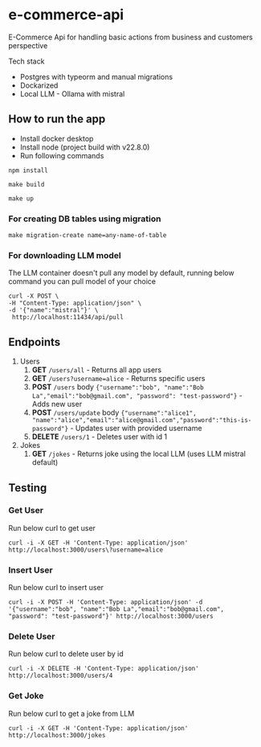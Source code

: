 # e-commerce-api
E-Commerce Api for handling basic actions from business and customers perspective

Tech stack

- Postgres with typeorm and manual migrations
- Dockarized
- Local LLM - Ollama with mistral


## How to run the app
- Install docker desktop
- Install node (project build with v22.8.0)
- Run following commands

```
npm install

make build

make up
```

### For creating DB tables using migration
```
make migration-create name=any-name-of-table
```

### For downloading LLM model
The LLM container doesn't pull any model by default, running below command you can pull model of your choice
```
curl -X POST \
-H "Content-Type: application/json" \
-d '{"name":"mistral"}' \
 http://localhost:11434/api/pull
```

## Endpoints
1. Users
   1. **GET** `/users/all` - Returns all app users
   2. **GET** `/users?username=alice` - Returns specific users
   3. **POST** `/users` body `{"username":"bob", "name":"Bob La","email":"bob@gmail.com", "password": "test-password"}` - Adds new user
   4. **POST** `/users/update` body `{"username":"alice1", "name":"alice","email":"alice@gmail.com","password":"this-is-password"}` - Updates user with provided username
   5. **DELETE** `/users/1` - Deletes user with id 1
2. Jokes
   1. **GET** `/jokes` - Returns joke using the local LLM (uses LLM mistral default)
   

## Testing
### Get User
Run below curl to get user
```
curl -i -X GET -H 'Content-Type: application/json' http://localhost:3000/users\?username=alice
```
### Insert User
Run below curl to insert user
```
curl -i -X POST -H 'Content-Type: application/json' -d '{"username":"bob", "name":"Bob La","email":"bob@gmail.com", "password": "test-password"}' http://localhost:3000/users
```
### Delete User
Run below curl to delete user by id
```
curl -i -X DELETE -H 'Content-Type: application/json' http://localhost:3000/users/4
```

### Get Joke
Run below curl to get a joke from LLM
```
curl -i -X GET -H 'Content-Type: application/json' http://localhost:3000/jokes
```